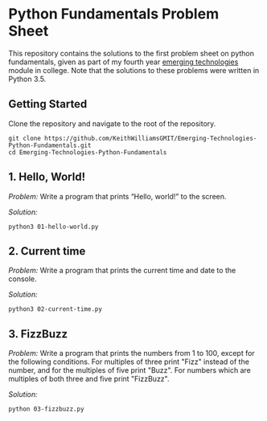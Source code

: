 # Python Fundamentals Problem Sheet

This repository contains the solutions to the first problem sheet on python fundamentals, given as part of my fourth year [emerging technologies](https://emerging-technologies.github.io/) module in college. Note that the solutions to these problems were written in Python 3.5.

## Getting Started

Clone the repository and navigate to the root of the repository.
```
git clone https://github.com/KeithWilliamsGMIT/Emerging-Technologies-Python-Fundamentals.git
cd Emerging-Technologies-Python-Fundamentals
```

## 1. Hello, World!
*Problem:* Write a program that prints “Hello, world!” to the screen.

*Solution:*
```
python3 01-hello-world.py
```

## 2. Current time
*Problem:* Write a program that prints the current time and date to the console.

*Solution:*
```
python3 02-current-time.py
```

## 3. FizzBuzz
*Problem:* Write a program that prints the numbers from 1 to 100, except for the following conditions. For multiples of three print "Fizz" instead of the number, and for the multiples of five print "Buzz". For numbers which are multiples of both three and five print "FizzBuzz".

*Solution:*
```
python 03-fizzbuzz.py
```